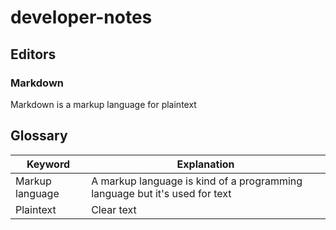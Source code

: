 # developer-notes

## Editors

### Markdown

Markdown is a markup language for plaintext

## Glossary

| Keyword | Explanation |
|----------|----------|
| Markup language   | A markup language is kind of a programming language but it's used for text   |
| Plaintext   | Clear text  |